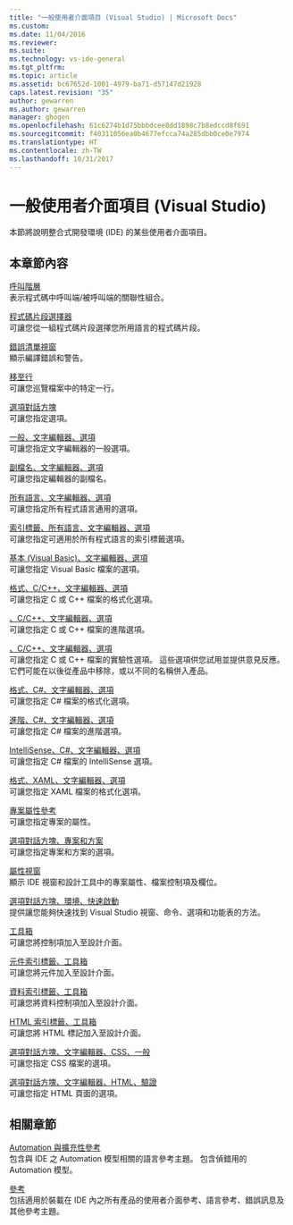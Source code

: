 ```yaml
---
title: "一般使用者介面項目 (Visual Studio) | Microsoft Docs"
ms.custom: 
ms.date: 11/04/2016
ms.reviewer: 
ms.suite: 
ms.technology: vs-ide-general
ms.tgt_pltfrm: 
ms.topic: article
ms.assetid: bc67652d-1001-4979-ba71-d57147d21928
caps.latest.revision: "35"
author: gewarren
ms.author: gewarren
manager: ghogen
ms.openlocfilehash: 61c6274b1d75bbbdcee8dd1898c7b8edccd8f691
ms.sourcegitcommit: f40311056ea0b4677efcca74a285dbb0ce0e7974
ms.translationtype: HT
ms.contentlocale: zh-TW
ms.lasthandoff: 10/31/2017
---
```

# <a name="general-user-interface-elements-visual-studio"></a>一般使用者介面項目 (Visual Studio)
本節將說明整合式開發環境 (IDE) 的某些使用者介面項目。  
  
## <a name="in-this-section"></a>本章節內容  
 [呼叫階層](../../ide/reference/call-hierarchy.md)  
 表示程式碼中呼叫端/被呼叫端的關聯性組合。  
  
 [程式碼片段選擇器](../../ide/reference/code-snippet-picker.md)  
 可讓您從一組程式碼片段選擇您所用語言的程式碼片段。  
  
 [錯誤清單視窗](../../ide/reference/error-list-window.md)  
 顯示編譯錯誤和警告。  
  
 [移至行](../../ide/reference/go-to-line.md)  
 可讓您巡覽檔案中的特定一行。  
  
 [選項對話方塊](../../ide/reference/options-dialog-box-visual-studio.md)  
 可讓您指定選項。  
  
 [一般、文字編輯器、選項](../../ide/reference/options-text-editor-general.md)  
 可讓您指定文字編輯器的一般選項。  
  
 [副檔名、文字編輯器、選項](../../ide/reference/options-text-editor-file-extension.md)  
 可讓您指定編輯器的副檔名。  
  
 [所有語言、文字編輯器、選項](../../ide/reference/options-text-editor-all-languages.md)  
 可讓您指定所有程式語言通用的選項。  
  
 [索引標籤、所有語言、文字編輯器、選項](../../ide/reference/options-text-editor-all-languages-tabs.md)  
 可讓您指定可適用於所有程式語言的索引標籤選項。  
  
 [基本 (Visual Basic)、文字編輯器、選項](../../ide/reference/options-text-editor-basic-visual-basic.md)  
 可讓您指定 Visual Basic 檔案的選項。  
  
 [格式、C/C++、文字編輯器、選項](../../ide/reference/options-text-editor-c-cpp-formatting.md)  
 可讓您指定 C 或 C++ 檔案的格式化選項。  
  
 [、C/C++、文字編輯器、選項](../../ide/reference/options-text-editor-c-cpp-advanced.md)  
 可讓您指定 C 或 C++ 檔案的進階選項。  

[、C/C++、文字編輯器、選項](../../ide/reference/options-text-editor-c-cpp-experimental.md)  
 可讓您指定 C 或 C++ 檔案的實驗性選項。 這些選項供您試用並提供意見反應。 它們可能在以後從產品中移除，或以不同的名稱併入產品。 
  
 [格式、C#、文字編輯器、選項](../../ide/reference/options-text-editor-csharp-formatting.md)  
 可讓您指定 C# 檔案的格式化選項。  
  
 [進階、C#、文字編輯器、選項](../../ide/reference/options-text-editor-csharp-advanced.md)  
 可讓您指定 C# 檔案的進階選項。  
  
 [IntelliSense、C#、文字編輯器、選項](../../ide/reference/options-text-editor-csharp-intellisense.md)  
 可讓您指定 C# 檔案的 IntelliSense 選項。  
  
 [格式、XAML、文字編輯器、選項](../../ide/reference/options-text-editor-xaml-formatting.md)  
 可讓您指定 XAML 檔案的格式化選項。  
  
 [專案屬性參考](../../ide/reference/project-properties-reference.md)  
 可讓您指定專案的屬性。  
  
 [選項對話方塊、專案和方案](../../ide/reference/projects-and-solutions-options-dialog-box.md)  
 可讓您指定專案和方案的選項。  
  
 [屬性視窗](../../ide/reference/properties-window.md)  
 顯示 IDE 視窗和設計工具中的專案屬性、檔案控制項及欄位。  
  
 [選項對話方塊、環境、快速啟動](../../ide/reference/quick-launch-environment-options-dialog-box.md)  
 提供讓您能夠快速找到 Visual Studio 視窗、命令、選項和功能表的方法。  
  
 [工具箱](../../ide/reference/toolbox.md)  
 可讓您將控制項加入至設計介面。  
  
 [元件索引標籤、工具箱](../../ide/reference/toolbox-components-tab.md)  
 可讓您將元件加入至設計介面。  
  
 [資料索引標籤、工具箱](../../ide/reference/toolbox-data-tab.md)  
 可讓您將資料控制項加入至設計介面。  
  
 [HTML 索引標籤、工具箱](../../ide/reference/toolbox-html-tab.md)  
 可讓您將 HTML 標記加入至設計介面。  
  
 [選項對話方塊、文字編輯器、CSS、一般](http://msdn.microsoft.com/Library/b33a7617-e69d-4a11-938e-2e218a34a10c)  
 可讓您指定 CSS 檔案的選項。  
  
 [選項對話方塊、文字編輯器、HTML、驗證](http://msdn.microsoft.com/Library/9c24ecfe-263e-4bf1-88de-d01be3992863)  
 可讓您指定 HTML 頁面的選項。  
  
## <a name="related-sections"></a>相關章節  
 [Automation 與擴充性參考](http://msdn.microsoft.com/Library/93112562-db21-4188-9383-ed19ad79bddf)  
 包含與 IDE 之 Automation 模型相關的語言參考主題。 包含偵錯用的 Automation 模型。  
  
 [參考](../../ide/reference/visual-studio-reference.md)  
 包括適用於裝載在 IDE 內之所有產品的使用者介面參考、語言參考、錯誤訊息及其他參考主題。